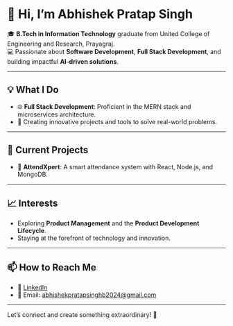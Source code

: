 # 👋 Hi, I’m Abhishek Pratap Singh  

🎓 **B.Tech in Information Technology** graduate from United College of Engineering and Research, Prayagraj.  
💻 Passionate about **Software Development**, **Full Stack Development**, and building impactful **AI-driven solutions**.  

---

## 💡 What I Do  
- 🌐 **Full Stack Development**: Proficient in the MERN stack and microservices architecture.  
- 🎨 Creating innovative projects and tools to solve real-world problems.  

---

## 🔭 Current Projects  
- 🚀 **AttendXpert**: A smart attendance system with React, Node.js, and MongoDB.  

---

## 📈 Interests  
- Exploring **Product Management** and the **Product Development Lifecycle**.  
- Staying at the forefront of technology and innovation.  

---

## 📫 How to Reach Me  
- 💼 [LinkedIn](www.linkedin.com/in/abhishek-pratap-singh-88523a207)  
- 📧 Email: [abhishekpratapsinghb2024@gmail.com](mailto:abhishekpratapsinghb2024@gmail.com)  

---

Let’s connect and create something extraordinary! 🚀  
